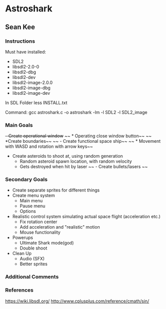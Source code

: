 # Astroshark
## Sean Kee

### Instructions
Must have installed:
 - SDL2
 - libsdl2-2.0-0
 - libsdl2-dbg
 - libsdl2-dev
 - libsdl2-image-2.0.0
 - libsdl2-image-dbg
 - libsdl2-image-dev

 In SDL Folder
less INSTALL.txt

Command:
gcc astroshark.c -o astroshark -lm -l SDL2 -l SDL2_image
### Main Goals
 ~~- Create operational window~~
 	~~ * Operating close window button~~
 	~~ *Create boundaries~~
 ~~ - Create functional space ship~~
 	~~ * Movement with WASD and rotation with arrow keys~~
 - Create asteroids to shoot at, using random generation
 	* Random asteroid spawn location, with random velocity
 	* Gets destroyed when hit by laser
 ~~ - Create bullets/lasers ~~

### Secondary Goals
 - Create separate sprites for different things
 - Create menu system
 	* Main menu
 	* Pause menu
 	* Options
 - Realistic control system simulating actual space flight (acceleration etc.)
 	* Fix rotation center
 	* Add acceleration and "realistic" motion
 	* Mouse functionality
 - Powerups
 	* Ultimate Shark mode(god)
 	* Double shoot
 - Clean Up
 	* Audio (SFX)
 	* Better sprites

### Additional Comments


### References
https://wiki.libsdl.org/
http://www.cplusplus.com/reference/cmath/sin/
